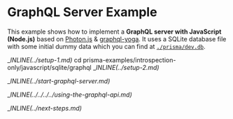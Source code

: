 # GraphQL Server Example

This example shows how to implement a **GraphQL server with JavaScript (Node.js)** based on [Photon.js](https://photonjs.prisma.io/) & [graphql-yoga](https://github.com/prisma/graphql-yoga). It uses a SQLite database file with some initial dummy data which you can find at [`./prisma/dev.db`](./prisma/dev.db).

__INLINE(../_setup-1.md)__
cd prisma-examples/introspection-only/javascript/sqlite/graphql
__INLINE(../_setup-2.md)__

__INLINE(../_start-graphql-server.md)__

__INLINE(../../../../_using-the-graphql-api.md)__

__INLINE(../_next-steps.md)__